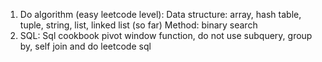 1. Do algorithm (easy leetcode level):
   Data structure: array, hash table, tuple, string, list, linked list (so far)
   Method: binary search
3. SQL: Sql cookbook pivot
    window function, do not use subquery, group by, self join and do leetcode sql 

